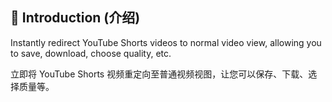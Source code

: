 ## 📰 Introduction (介绍)

Instantly redirect YouTube Shorts videos to normal video view, allowing you to save, download, choose quality, etc.

立即将 YouTube Shorts 视频重定向至普通视频视图，让您可以保存、下载、选择质量等。
